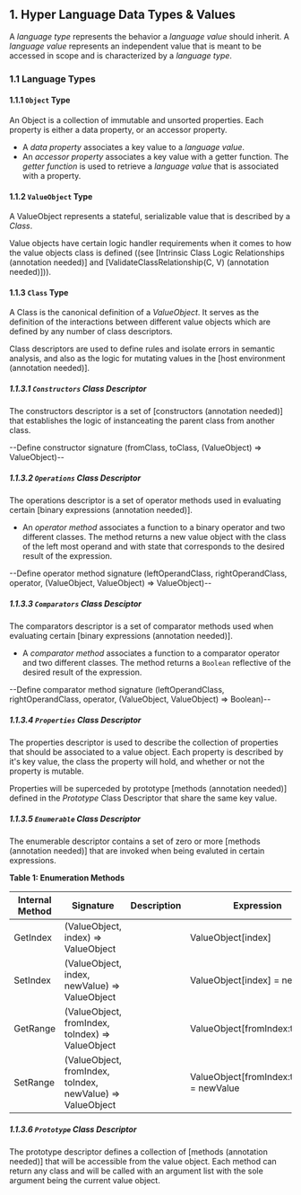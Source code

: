 ## 1. Hyper Language Data Types & Values

A _language type_ represents the behavior a _language value_ should inherit. A _language value_ represents an independent value that is meant to be accessed in scope and is characterized by a _language type_.

### 1.1 Language Types

#### 1.1.1 `Object` Type

An Object is a collection of immutable and unsorted properties. Each property is either a data property, or an accessor property.

- A _data property_ associates a key value to a _language value_.
- An _accessor property_ associates a key value with a getter function. The _getter function_ is used to retrieve a _language value_ that is associated with a property.

#### 1.1.2 `ValueObject` Type

A ValueObject represents a stateful, serializable value that is described by a _Class_.

Value objects have certain logic handler requirements when it comes to how the value objects class is defined ((see [Intrinsic Class Logic Relationships (annotation needed)] and [ValidateClassRelationship(C, V) (annotation needed)])).

#### 1.1.3 `Class` Type

A Class is the canonical definition of a _ValueObject_. It serves as the definition of the interactions between different value objects which are defined by any number of class descriptors.

Class descriptors are used to define rules and isolate errors in semantic analysis, and also as the logic for mutating values in the [host environment (annotation needed)].

##### 1.1.3.1 `Constructors` Class Descriptor

The constructors descriptor is a set of [constructors (annotation needed)] that establishes the logic of instanceating the parent class from another class.

--Define constructor signature (fromClass, toClass, (ValueObject<fromClass>) => ValueObject<toClass>)--

##### 1.1.3.2 `Operations` Class Descriptor

The operations descriptor is a set of operator methods used in evaluating certain [binary expressions (annotation needed)].

<!--this assumes that all binary expressions should assume leftOperandClass, but that might not always be the case. for instance in JS `true && "some value"` yields `"some value"`. might be useful logic in some cases-->

- An _operator method_ associates a function to a binary operator and two different classes. The method returns a new value object with the class of the left most operand and with state that corresponds to the desired result of the expression.

--Define operator method signature (leftOperandClass, rightOperandClass, operator, (ValueObject<leftOperandClass>, ValueObject<rightOperandClass>) => ValueObject<leftOperandClass>)--

##### 1.1.3.3 `Comparators` Class Desciptor

The comparators descriptor is a set of comparator methods used when evaluating certain [binary expressions (annotation needed)].

- A _comparator method_ associates a function to a comparator operator and two different classes. The method returns a `Boolean` reflective of the desired result of the expression.

--Define comparator method signature (leftOperandClass, rightOperandClass, operator, (ValueObject<leftOperandClass>, ValueObject<rightOperandClass>) => Boolean)--

##### 1.1.3.4 `Properties` Class Descriptor

The properties descriptor is used to describe the collection of properties that should be associated to a value object. Each property is described by it's key value, the class the property will hold, and whether or not the property is mutable.

Properties will be superceded by prototype [methods (annotation needed)] defined in the _Prototype_ Class Descriptor that share the same key value.

##### 1.1.3.5 `Enumerable` Class Descriptor

The enumerable descriptor contains a set of zero or more [methods (annotation needed)] that are invoked when being evaluted in certain expressions.

**Table 1: Enumeration Methods**

| Internal Method | Signature                                                  | Description | Expression                                |
| --------------- | ---------------------------------------------------------- | ----------- | ----------------------------------------- |
| GetIndex        | (ValueObject, index) => ValueObject                        |             | ValueObject[index]                        |
| SetIndex        | (ValueObject, index, newValue) => ValueObject              |             | ValueObject[index] = newValue             |
| GetRange        | (ValueObject, fromIndex, toIndex) => ValueObject           |             | ValueObject[fromIndex:toIndex]            |
| SetRange        | (ValueObject, fromIndex, toIndex, newValue) => ValueObject |             | ValueObject[fromIndex:toIndex] = newValue |

##### 1.1.3.6 `Prototype` Class Descriptor

The prototype descriptor defines a collection of [methods (annotation needed)] that will be accessible from the value object. Each method can return any class and will be called with an argument list with the sole argument being the current value object.

<!-- TODO: write these
### 1.2 Language Primitives

#### 1.2.1 `nil` Primitive

#### 1.2.2 `Boolean` Primitive

#### 1.2.3 `String` Primitive

#### 1.2.4 Numeric Primitives

##### 1.2.4.1 `Number` Primitive

##### 1.2.4.2 `Double` Primitive

##### 1.2.4.3 `Float` Primitive

##### 1.2.4.4 `Integer` Primitive

#### 1.2.5 `DateTime` Primitive

#### 1.2.6 `Map` Primitive

### 1.3 Language

#### 1.3.1 `NilableObject`

#### 1.3.2 `Iterable`

#### 1.3.3 `Function` -->
